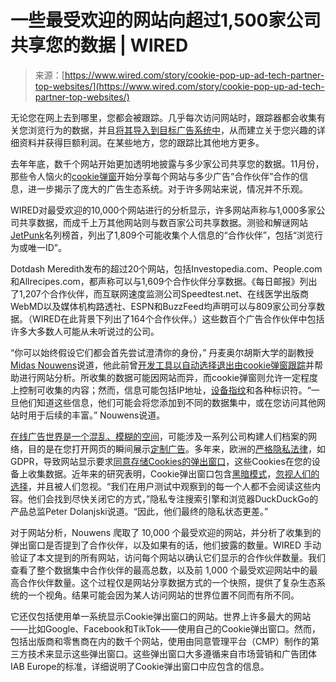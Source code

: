 <!--yml

category: 未分类

date: 2024-05-29 12:43:52

-->

# 一些最受欢迎的网站向超过1,500家公司共享您的数据 | WIRED

> 来源：[https://www.wired.com/story/cookie-pop-up-ad-tech-partner-top-websites/](https://www.wired.com/story/cookie-pop-up-ad-tech-partner-top-websites/)

无论您在网上去到哪里，您都会被跟踪。几乎每次访问网站时，跟踪器都会收集有关您浏览行为的数据，并且[将其导入到目标广告系统中](https://www.wired.com/story/how-pentagon-learned-targeted-ads-to-find-targets-and-vladimir-putin/)，从而建立关于您兴趣的详细资料并获得巨额利润。在某些地方，您的跟踪比其他地方更多。

去年年底，数千个网站开始更加透明地披露与多少家公司共享您的数据。11月份，那些令人恼火的[cookie弹窗](https://www.wired.com/story/cookie-popup-blocker-gdpr/)开始分享每个网站与多少广告“合作伙伴”合作的信息，进一步揭示了庞大的广告生态系统。对于许多网站来说，情况并不乐观。

WIRED对最受欢迎的10,000个网站进行的分析显示，许多网站声称与1,000多家公司共享数据，而成千上万其他网站则与数百家公司共享数据。测验和解谜网站[JetPunk](https://www.jetpunk.com/)名列榜首，列出了1,809个可能收集个人信息的“合作伙伴”，包括“浏览行为或唯一ID”。

Dotdash Meredith发布的超过20个网站，包括Investopedia.com、People.com和Allrecipes.com，都声称可以与1,609个合作伙伴分享数据。《每日邮报》列出了1,207个合作伙伴，而互联网速度监测公司Speedtest.net、在线医学出版商WebMD以及媒体机构路透社、ESPN和BuzzFeed均声明可以与809家公司分享数据。（WIRED在此背景下列出了164个合作伙伴。）这些数百个广告合作伙伴中包括许多大多数人可能从未听说过的公司。

“你可以始终假设它们都会首先尝试澄清你的身份，” 丹麦奥尔胡斯大学的副教授[Midas Nouwens](https://www.au.dk/en/midasnouwens@cc.au.dk)说道，他此前曾[开发工具以自动选择退出由cookie弹窗跟踪](https://www.wired.com/story/avoid-cookie-popups-gdpr/)并帮助进行网站分析。所收集的数据可能因网站而异，而cookie弹窗则允许一定程度上控制可收集的内容；然而，信息可能包括IP地址，[设备指纹](https://www.wired.com/story/browser-fingerprinting-tracking-explained/)和各种标识符。“一旦他们知道这些信息，他们可能会将您添加到不同的数据集中，或在您访问其他网站时用于后续的丰富。” Nouwens说道。

[在线广告世界是一个混乱、模糊的空间](https://www.wired.com/story/why-dont-we-just-ban-targeted-advertising/)，可能涉及一系列公司构建人们档案的网络，目的是在您打开网页的瞬间展示[定制广告](https://www.wired.com/story/health-site-ad-tracking/)。多年来，欧洲的[严格隐私法律](https://www.wired.com/story/what-is-gdpr-uk-eu-legislation-compliance-summary-fines-2018/)，如GDPR，导致网站显示要求[同意存储Cookies的弹出窗口](https://www.wired.com/story/gdpr-cookie-consent-eprivacy/)，这些Cookies在您的设备上收集数据。近年来的研究表明，Cookie弹出窗口包含[黑暗模式](https://dl.acm.org/doi/fullHtml/10.1145/3491102.3501985)，[忽视人们的选择](https://www-sop.inria.fr/members/Nataliia.Bielova/cookiebanners/)，并且被人们忽视。“我们在用户测试中观察到的每一个人都不会阅读这些内容。他们会找到尽快关闭它的方式，”隐私专注搜索引擎和浏览器DuckDuckGo的产品总监Peter Dolanjski说道。“因此，他们最终的隐私状态更差。”

对于网站分析，Nouwens 爬取了 10,000 个最受欢迎的网站，并分析了收集到的弹出窗口是否提到了合作伙伴，以及如果有的话，他们披露的数量。WIRED 手动验证了本文提到的所有网站，访问每个网站以确认它们显示的合作伙伴数量。我们查看了整个数据集中合作伙伴的最高总数，以及前 1,000 个最受欢迎网站中的最高合作伙伴数量。这个过程仅是网站分享数据方式的一个快照，提供了复杂生态系统的一个视角。结果可能会因为某人访问网站的世界位置不同而有所不同。

它还仅包括使用单一系统显示Cookie弹出窗口的网站。世界上许多最大的网站——比如Google、Facebook和TikTok——使用自己的Cookie弹出窗口。然而，包括出版商和零售商在内的数千个网站，使用由同意管理平台（CMP）制作的第三方技术来显示这些弹出窗口。这些弹出窗口大多遵循来自市场营销和广告团体IAB Europe的标准，详细说明了Cookie弹出窗口中应包含的信息。
